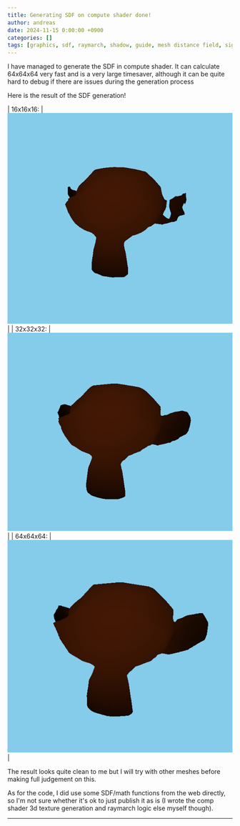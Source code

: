 ```yaml
---
title: Generating SDF on compute shader done!  
author: andreas
date: 2024-11-15 0:00:00 +0900
categories: []
tags: [graphics, sdf, raymarch, shadow, guide, mesh distance field, signed distance field, opengl, c++]
---
```

I have managed to generate the SDF in compute shader. It can calculate 64x64x64 very fast and is a very large timesaver, although it can be quite hard to debug if there are issues during the generation process

Here is the result of the SDF generation!

| 16x16x16: | ![16x16x16](../assets/img/post_img/2024-11-15-sdf-generate-on-compute-shader-done/monkey-16.png) | 
| 32x32x32: | ![32x32x32](../assets/img/post_img/2024-11-15-sdf-generate-on-compute-shader-done/monkey-32.png) |
| 64x64x64: | ![64x64x64](../assets/img/post_img/2024-11-15-sdf-generate-on-compute-shader-done/monkey-64.png) |

The result looks quite clean to me but I will try with other meshes before making full judgement on this.

As for the code, I did use some SDF/math functions from the web directly, so I'm not sure whether it's ok to just publish it as is (I wrote the comp shader 3d texture generation and raymarch logic else myself though).

---
